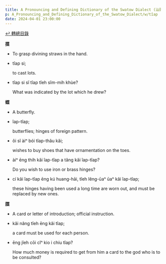 ```yaml
---
title: A Pronouncing and Defining Dictionary of the Swatow Dialect (汕頭方言音義字典) / tîap
p: A_Pronouncing_and_Defining_Dictionary_of_the_Swatow_Dialect/w/tîap
date: 2024-04-01 23:00:00
---
```


[↩️ 轉總目錄](/A_Pronouncing_and_Defining_Dictionary_of_the_Swatow_Dialect)


**揲**
- To grasp divining straws in the hand.

- tîap si;

  to cast lots.

- tîap si sĭ tîap tîeh sĭm-mih khùe?

  What was indicated by the lot which he drew?

**蝶**
- A butterfly.

- îap-tîap;

  butterflies; hinges of foreign pattern.

- ôi sĭ àiⁿ bói tîap-thâu kâi;

  wishes to buy shoes that have ornamentation on the toes.

- àiⁿ ēng thih kâi îap-tîap a tâng kâi îap-tîap?

  Do you wish to use iron or brass hinges?

- cí kâi îap-tîap ēng kú huang-hāi, tîeh lêng-ūaⁿ ūaⁿ kâi îap-tîap;

  these hinges having been used a long time are worn out, and must be replaced by new ones.

**牒**
- A card or letter of introduction; official instruction.

- kâi nâng tîeh ēng kâi tîap;

  a card must be used for each person.

- ēng jîeh cōi cîⁿ kio i chíu tîap?

  How much money is required to get from him a card to the god who is to be consulted?